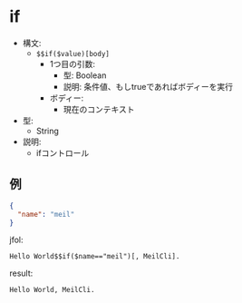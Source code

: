 # if
- 構文:
  - `$$if($value)[body]`
    - 1つ目の引数:
      - 型: Boolean
      - 説明: 条件値、もしtrueであればボディーを実行
    - ボディー:
      - 現在のコンテキスト
- 型:
  - String
- 説明: 
  - ifコントロール

## 例
```json
{
  "name": "meil"
}
```

jfol:
```
Hello World$$if($name=="meil")[, MeilCli].
```

result:
```
Hello World, MeilCli.
```